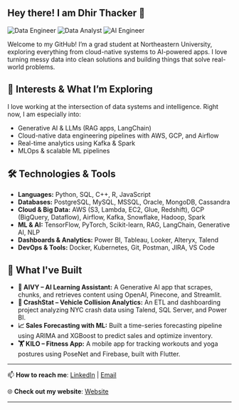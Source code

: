 ## Hey there! I am Dhir Thacker 👋

![Data Engineer](https://img.shields.io/badge/DATA%20ENGINEER-007ACC?style=for-the-badge&logo=databricks&logoColor=white)
![Data Analyst](https://img.shields.io/badge/DATA%20ANALYST-1E1E2F?style=for-the-badge&logo=cloudflare&logoColor=white)
![AI Engineer](https://img.shields.io/badge/AI%20ENGINEER-FF6F00?style=for-the-badge&logo=tensorflow&logoColor=white)

Welcome to my GitHub! I’m a grad student at Northeastern University, exploring everything from cloud-native systems to AI-powered apps. I love turning messy data into clean solutions and building things that solve real-world problems.

## 🧠 Interests & What I’m Exploring

I love working at the intersection of data systems and intelligence. Right now, I am especially into:
- Generative AI & LLMs (RAG apps, LangChain)
- Cloud-native data engineering pipelines with AWS, GCP, and Airflow
- Real-time analytics using Kafka & Spark
- MLOps & scalable ML pipelines

## 🛠️ Technologies & Tools

- **Languages:** Python, SQL, C++, R, JavaScript  
- **Databases:** PostgreSQL, MySQL, MSSQL, Oracle, MongoDB, Cassandra  
- **Cloud & Big Data:** AWS (S3, Lambda, EC2, Glue, Redshift), GCP (BigQuery, Dataflow), Airflow, Kafka, Snowflake, Hadoop, Spark  
- **ML & AI:** TensorFlow, PyTorch, Scikit-learn, RAG, LangChain, Generative AI, NLP  
- **Dashboards & Analytics:** Power BI, Tableau, Looker, Alteryx, Talend  
- **DevOps & Tools:** Docker, Kubernetes, Git, Postman, JIRA, VS Code

## 🚀 What I've Built

- **🧠 AIVY – AI Learning Assistant:** A Generative AI app that scrapes, chunks, and retrieves content using OpenAI, Pinecone, and Streamlit.  
- **🚦 CrashStat – Vehicle Collision Analytics:** An ETL and dashboarding project analyzing NYC crash data using Talend, SQL Server, and Power BI.  
- **📈 Sales Forecasting with ML:** Built a time-series forecasting pipeline using ARIMA and XGBoost to predict sales and optimize inventory.  
- **🏋️ KILO – Fitness App:** A mobile app for tracking workouts and yoga postures using PoseNet and Firebase, built with Flutter.

---

📫 **How to reach me**: [LinkedIn][1] | [Email][2]

🌐 **Check out my website**: [Website][3]

[1]: http://linkedin.com/in/dhirthacker7/  "LinkedIn"
[2]: mailto:dhirthacker7@gmail.com   "Email"
[3]: https://tulip-krill-364.notion.site/Dhir-Thacker-170ce8174b498085b60edcd32c3b9338  "Website"

---

<!---
dhirthacker7/dhirthacker7 is a ✨ special ✨ repository because its `README.md` (this file) appears on your GitHub profile.
--->
